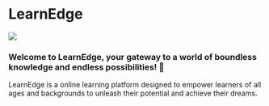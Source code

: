 <h1>LearnEdge</h1>
<img src="https://github.com/cepdnaclk/e19-co226-Online-Learning-Platform/assets/115539769/9c2bb5ff-8330-49fd-807a-7f562159a641"/>

<h3>Welcome to LearnEdge, your gateway to a world of boundless knowledge and endless possibilities! 🚀 </h3>

<p>LearnEdge is a online learning platform designed to empower learners of all ages and backgrounds to unleash their potential and achieve their dreams.</p>
